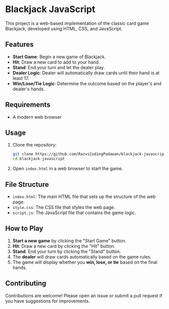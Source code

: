 # Blackjack JavaScript

This project is a web-based implementation of the classic card game Blackjack, developed using HTML, CSS, and JavaScript.

## Features

- **Start Game**: Begin a new game of Blackjack.
- **Hit**: Draw a new card to add to your hand.
- **Stand**: End your turn and let the dealer play.
- **Dealer Logic**: Dealer will automatically draw cards until their hand is at least 17.
- **Win/Lose/Tie Logic**: Determine the outcome based on the player's and dealer's hands.

## Requirements

- A modern web browser

## Usage

1. Clone the repository:
    ```sh
    git clone https://github.com/RazviCodingPadawan/blackjack-javascript.git
    cd blackjack-javascript
    ```

2. Open `index.html` in a web browser to start the game.

## File Structure

- `index.html`: The main HTML file that sets up the structure of the web page.
- `style.css`: The CSS file that styles the web page.
- `script.js`: The JavaScript file that contains the game logic.

## How to Play

1. **Start a new game** by clicking the "Start Game" button.
2. **Hit**: Draw a new card by clicking the "Hit" button.
3. **Stand**: End your turn by clicking the "Stand" button.
4. The **dealer** will draw cards automatically based on the game rules.
5. The game will display whether you **win, lose, or tie** based on the final hands.

## Contributing

Contributions are welcome! Please open an issue or submit a pull request if you have suggestions for improvements.

